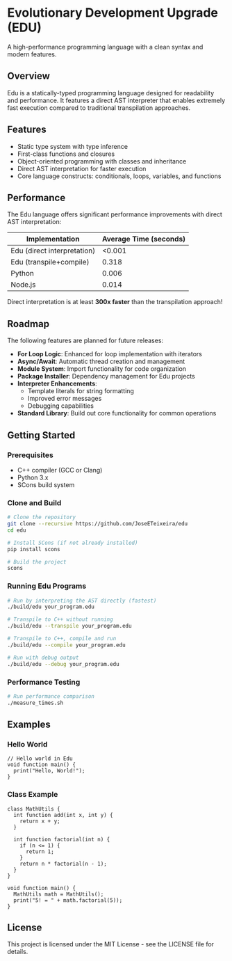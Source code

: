 # Evolutionary Development Upgrade (EDU)

A high-performance programming language with a clean syntax and modern features.

## Overview

Edu is a statically-typed programming language designed for readability and performance. It features a direct AST interpreter that enables extremely fast execution compared to traditional transpilation approaches.

## Features

- Static type system with type inference
- First-class functions and closures
- Object-oriented programming with classes and inheritance
- Direct AST interpretation for faster execution
- Core language constructs: conditionals, loops, variables, and functions

## Performance

The Edu language offers significant performance improvements with direct AST interpretation:

| Implementation              | Average Time (seconds) |
| --------------------------- | ---------------------- |
| Edu (direct interpretation) | <0.001                 |
| Edu (transpile+compile)     | 0.318                  |
| Python                      | 0.006                  |
| Node.js                     | 0.014                  |

Direct interpretation is at least **300x faster** than the transpilation approach!

## Roadmap

The following features are planned for future releases:

- **For Loop Logic**: Enhanced for loop implementation with iterators
- **Async/Await**: Automatic thread creation and management
- **Module System**: Import functionality for code organization
- **Package Installer**: Dependency management for Edu projects
- **Interpreter Enhancements**:
  - Template literals for string formatting
  - Improved error messages
  - Debugging capabilities
- **Standard Library**: Build out core functionality for common operations

## Getting Started

### Prerequisites

- C++ compiler (GCC or Clang)
- Python 3.x
- SCons build system

### Clone and Build

```bash
# Clone the repository
git clone --recursive https://github.com/JoseETeixeira/edu
cd edu

# Install SCons (if not already installed)
pip install scons

# Build the project
scons
```

### Running Edu Programs

```bash
# Run by interpreting the AST directly (fastest)
./build/edu your_program.edu

# Transpile to C++ without running
./build/edu --transpile your_program.edu

# Transpile to C++, compile and run
./build/edu --compile your_program.edu

# Run with debug output
./build/edu --debug your_program.edu
```

### Performance Testing

```bash
# Run performance comparison
./measure_times.sh
```

## Examples

### Hello World

```
// Hello world in Edu
void function main() {
  print("Hello, World!");
}
```

### Class Example

```
class MathUtils {
  int function add(int x, int y) {
    return x + y;
  }

  int function factorial(int n) {
    if (n <= 1) {
      return 1;
    }
    return n * factorial(n - 1);
  }
}

void function main() {
  MathUtils math = MathUtils();
  print("5! = " + math.factorial(5));
}
```

## License

This project is licensed under the MIT License - see the LICENSE file for details.

